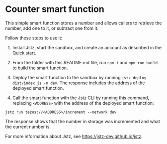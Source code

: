# Counter smart function

This simple smart function stores a number and allows callers to retrieve the number, add one to it, or subtract one from it.

Follow these steps to use it:

1. Install Jstz, start the sandbox, and create an account as described in the [Quick start](https://jstz-dev.github.io/jstz/quick_start.html).

2. From the folder with this README.md file, run `npm i` and `npm run build` to build the smart function.

3. Deploy the smart function to the sandbox by running `jstz deploy dist/index.js -n dev`.
   The response includes the address of the deployed smart function.

4. Call the smart function with the Jstz CLI by running this command, replacing `<ADDRESS>` with the address of the deployed smart function:

```shell
jstz run tezos://<ADDRESS>/increment --network dev
```

The response shows that the number in storage was incremented and what the current number is.

For more information about Jstz, see https://jstz-dev.github.io/jstz.
